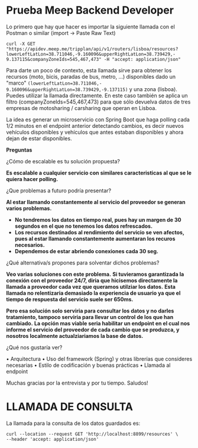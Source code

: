 Prueba Meep Backend Developer
============

Lo primero que hay que hacer es importar la siguiente llamada con el Postman o similar (import →
Paste Raw Text)

```
curl -X GET "https://apidev.meep.me/tripplan/api/v1/routers/lisboa/resources?
lowerLeftLatLon=38.711046,-9.160096&upperRightLatLon=38.739429,-
9.137115&companyZoneIds=545,467,473" -H "accept: application/json"
```

Para darte un poco de contexto, esta llamada sirve para obtener los recursos (moto, bicis, paradas
de bus, metro, ...) disponibles dado un "marco" ```(lowerLeftLatLon=38.711046,-
9.160096&upperRightLatLon=38.739429,-9.137115)``` y una zona (lisboa). Puedes utilizar la
llamada directamente. En este caso también se aplica un filtro (companyZoneIds=545,467,473)
para que sólo devuelva datos de tres empresas de motosharing / carsharing que operan en
Lisboa.

La idea es generar un microservicio con Spring Boot que haga polling cada 1/2 minutos en el
endpoint anterior detectando cambios, es decir nuevos vehículos disponibles y vehículos que
antes estaban disponibles y ahora dejan de estar disponibles.

**Preguntas**

¿Cómo de escalable es tu solución propuesta? 

**Es escalable a cualquier servicio con similares caracteristicas al que se le quiera hacer polling.**

¿Que problemas a futuro podría presentar? 

**Al estar llamando constantemente al servicio del proveedor se generan varios problemas.**
*  **No tendremos los datos en tiempo real, pues hay un margen de 30 segundos en el que no tenemos los datos refrescados.**
*  **Los recursos destinados al rendimiento del servicio se ven afectos, pues al estar llamando constantemente aumentaran los recuros necesarios.**
*  **Dependemos de estar abriendo conexiones cada 30 seg.**


¿Qué alternativa/s propones para solventar dichos problemas?

**Veo varias soluciones con este problema.**
**Si tuvieramos garantizada la conexión con el proveedor 24/7, diria que hicisemos directamente la llamada a proveedor cada vez que queramos utilziar los datos.**
**Esta llamada no relentizaria demasiado la experiencia de usuario ya que el tiempo de respuesta del servicio suele ser 650ms.**

**Pero esa solución solo serviria para consultar los datos y no darles tratamiento, tampoco serviria para llevar un control de los que han cambiado.**
**La opción mas viable seria habilitar un endpoint en el cual nos informe el servicio del proveedor de cada cambio que se produzca, y nosotros localmente actualziariamos la base de datos.**

¿Qué nos gustaría ver?


• Arquitectura
• Uso del framework (Spring) y otras librerías que consideres necesarias
• Estilo de codificación y buenas prácticas
• Llamada al endpoint

Muchas gracias por la entrevista y por tu tiempo.
Saludos!



LLAMADA DE CONSULTA
============

La llamada para la consulta de los datos guardados es:

```
curl --location --request GET 'http://localhost:8899/resources' \
--header 'accept: application/json'
```